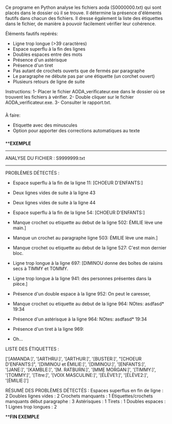 Ce programe en Python analyse les fichiers aoda (S0000000.txt)
qui sont placés dans le dossier où il se trouve.
Il détermine la présence d'éléments fautifs
dans chacun des fichiers.
Il dresse également la liste
des étiquettes dans le fichier, de manière
à pouvoir facilement vérifier leur cohérence.

Éléments fautifs repérés:

- Ligne trop longue (>39 caractères)
- Espace superflu à la fin des lignes
- Doubles espaces entre des mots
- Présence d'un astérisque
- Présence d'un tiret
- Pas autant de crochets ouverts que de fermés par paragraphe
- Le paragraphe ne débute pas par une étiquette (un corchet ouvert)
- Plusieurs retours de ligne de suite

Instructions:
1- Placer le fichier AODA_verificateur.exe dans le dossier
où se trouvent les fichiers à vérifier.
2- Double cliquer sur le fichier AODA_verificateur.exe.
3- Consulter le rapport.txt.


###
À faire:
- Etiquette avec des minuscules
- Option pour apporter des corrections automatiques au texte
###


********EXEMPLE******

***********************
ANALYSE DU FICHIER : S9999999.txt
***********************
PROBLÈMES DÉTECTÉS :

- Espace superflu à la fin de la ligne 11: 
[CHOEUR D'ENFANTS:] 

- Deux lignes vides de suite à la ligne 43

- Deux lignes vides de suite à la ligne 44

- Espace superflu à la fin de la ligne 54: 
[CHOEUR D'ENFANTS:] 

- Manque crochet ou etiquette au debut de la ligne 502: 
ÉMILIE lève une main.]

- Manque un crochet au paragraphe ligne 503: 
ÉMILIE lève une main.]

- Manque crochet ou etiquette au debut de la ligne 527: 
C'est mon dernier bloc.

- Ligne trop longue à la ligne 697: 
[DIMINOU donne des boîtes de raisins secs à TIMMY et TOMMY.

- Ligne trop longue à la ligne 941: 
des personnes présentes dans la pièce.]

- Présence d'un double espace à la ligne 952: 
On peut le  caresser,

- Manque crochet ou etiquette au debut de la ligne 964: 
NOtes: asdfasd* 19:34

- Présence d'un astérisque à la ligne 964: 
NOtes: asdfasd* 19:34

- Présence d'un tiret à la ligne 969: 
- Oh...


LISTE DES ÉTIQUETTES : 

['[AMANDA:]', '[ARTHRU:]', '[ARTHUR:]', '[BUSTER:]', "[CHOEUR D'ENFANTS:]", '[DIMINOU et ÉMILIE:]', '[DIMINOU:]', '[ENFANTS:]', '[JANE:]', '[KAMBLE:]', '[M. RATBURN:]', '[MME MORGAN:]', '[TIMMY:]', '[TOMMY:]', '[Titre:]', '[VOIX MASCULINE:]', '[ÉLÈVE1:]', '[ÉLÈVE2:]', '[ÉMILIE:]']


RÉSUMÉ DES PROBLÈMES DÉTECTÉS :
Espaces superflus en fin de ligne : 2
Doubles lignes vides : 2
Crochets manquants : 1
Étiquettes/crochets manquants début paragraphe : 3
Astérisques : 1
Tirets : 1
Doubles espaces : 1
Lignes trop longues : 2

********FIN EXEMPLE******
